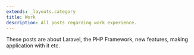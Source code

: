 ```yaml
---
extends: _layouts.category
title: Work
description: All posts regarding work experience.
---
```


These posts are about Laravel, the PHP Framework, new features, making application with it etc.
